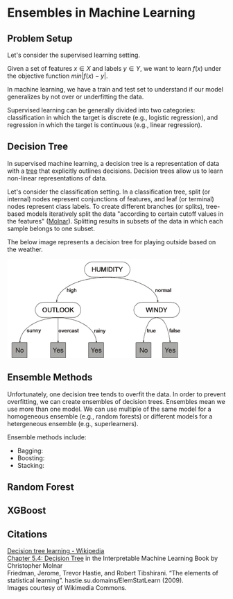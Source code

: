# Ensembles in Machine Learning

## Problem Setup
Let's consider the supervised learning setting.  
  
Given a set of features $x \in X$ and labels $y \in Y$, we want to learn $f(x)$ under the objective function $min \left|f(x)-y \right|$.  

In machine learning, we have a train and test set to understand if our model generalizes by not over or underfitting the data.  

Supervised learning can be generally divided into two categories: classification in which the target is discrete (e.g., logistic regression), and regression in which the target is continuous (e.g., linear regression).

## Decision Tree
In supervised machine learning, a decision tree is a representation of data with a [tree](https://en.wikipedia.org/wiki/Tree_(abstract_data_type)#Terminology) that explicitly outlines decisions. Decision trees allow us to learn non-linear representations of data.  

Let's consider the classification setting. In a classification tree, split (or internal) nodes represent conjunctions of features, and leaf (or terminal) nodes represent class labels. To create different branches (or splits), tree-based models iteratively split the data "according to certain cutoff values in the features" ([Molnar](https://christophm.github.io/interpretable-ml-book/tree.html)). Splitting results in subsets of the data in which each sample belongs to one subset.  

The below image represents a decision tree for playing outside based on the weather. 

![A decision tree for playing outside based on the weather](https://github.com/LeliaPlusPlus/CJIT-ML4CJ/blob/main/recitations/ensembles/imgs/Decision_tree_for_playing_outside.png)

## Ensemble Methods
Unfortunately, one decision tree tends to overfit the data. In order to prevent overfitting, we can create ensembles of decision trees. Ensembles mean we use more than one model. We can use multiple of the same model for a homogeneous ensemble (e.g., random forests) or different models for a hetergeneous ensemble (e.g., superlearners).  

Ensemble methods include:
<ul> 
<li> Bagging: </li>
<li> Boosting: </li>
<li> Stacking: </li>
</ul>

## Random Forest


## XGBoost



## Citations
[Decision tree learning - Wikipedia](https://en.wikipedia.org/wiki/Decision_tree_learning)  
[Chapter 5.4: Decision Tree](https://christophm.github.io/interpretable-ml-book/tree.html) in the Interpretable Machine Learning Book by Christopher Molnar  
Friedman, Jerome, Trevor Hastie, and Robert Tibshirani. “The elements of statistical learning”. hastie.su.domains/ElemStatLearn (2009).  
Images courtesy of Wikimedia Commons.

